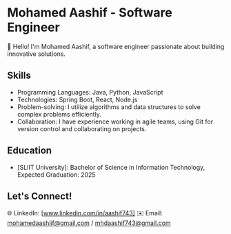 # Mohamed Aashif - Software Engineer

👋 Hello! I'm Mohamed Aashif, a software engineer passionate about building innovative solutions.

## Skills

- Programming Languages: Java, Python, JavaScript
- Technologies: Spring Boot, React, Node.js
- Problem-solving: I utilize algorithms and data structures to solve complex problems efficiently.
- Collaboration: I have experience working in agile teams, using Git for version control and collaborating on projects.

## Education

- [SLIIT University]: Bachelor of Science in Information Technology, Expected Graduation: 2025

## Let's Connect!

🌐 LinkedIn: [www.linkedin.com/in/aashif743]
✉️ Email: mohamedaashiif@gmail.com / mhdaashif743@gmail.com

